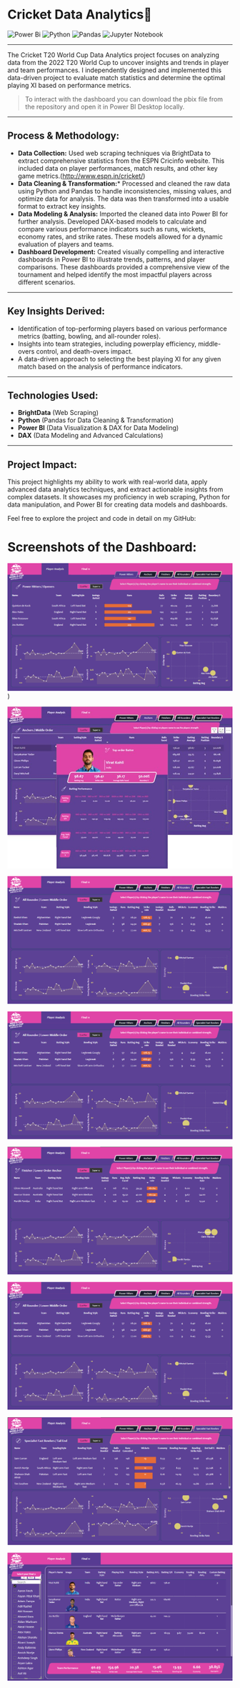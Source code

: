 # Cricket Data Analytics🏏

![Power Bi](https://img.shields.io/badge/power_bi-F2C811?style=for-the-badge&logo=powerbi&logoColor=black)
![Python](https://img.shields.io/badge/python-3670A0?style=for-the-badge&logo=python&logoColor=ffdd54)
![Pandas](https://img.shields.io/badge/pandas-%23150458.svg?style=for-the-badge&logo=pandas&logoColor=white)
![Jupyter Notebook](https://img.shields.io/badge/jupyter-%23FA0F00.svg?style=for-the-badge&logo=jupyter&logoColor=white)

---

The Cricket T20 World Cup Data Analytics project focuses on analyzing data from the 2022 T20 World Cup to uncover insights and trends in player and team performances. I independently designed and implemented this data-driven project to evaluate match statistics and determine the optimal playing XI based on performance metrics.

> To interact with the dashboard you can download the pbix file from the repository and open it in Power BI Desktop locally.

---

## Process & Methodology:
- **Data Collection:** Used web scraping techniques via BrightData to extract comprehensive statistics from the ESPN Cricinfo website. This included data on player performances, match results, and other key game metrics.(http://www.espn.in/cricket/)
 - **Data Cleaning & Transformation:*** Processed and cleaned the raw data using Python and Pandas to handle inconsistencies, missing values, and optimize data for analysis. The data was then transformed into a usable format to extract key insights.
- **Data Modeling & Analysis:** Imported the cleaned data into Power BI for further analysis. Developed DAX-based models to calculate and compare various performance indicators such as runs, wickets, economy rates, and strike rates. These models allowed for a dynamic evaluation of players and teams.
- **Dashboard Development:** Created visually compelling and interactive dashboards in Power BI to illustrate trends, patterns, and player comparisons. These dashboards provided a comprehensive view of the tournament and helped identify the most impactful players across different scenarios.

---

## Key Insights Derived:
- Identification of top-performing players based on various performance metrics (batting, bowling, and all-rounder roles).
- Insights into team strategies, including powerplay efficiency, middle-overs control, and death-overs impact.
- A data-driven approach to selecting the best playing XI for any given match based on the analysis of performance indicators.

---

## Technologies Used:
- **BrightData** (Web Scraping)
- **Python** (Pandas for Data Cleaning & Transformation)
- **Power BI** (Data Visualization & DAX for Data Modeling)
- **DAX** (Data Modeling and Advanced Calculations)

---

## Project Impact:
This project highlights my ability to work with real-world data, apply advanced data analytics techniques, and extract actionable insights from complex datasets. It showcases my proficiency in web scraping, Python for data manipulation, and Power BI for creating data models and dashboards.

Feel free to explore the project and code in detail on my GitHub:


# Screenshots of the Dashboard:

![power_hitters_and_openers](https://raw.githubusercontent.com/dhyeymodi2001/Cricket-T20-WorldCup-Analysis/refs/heads/main/Screenshots/openers%20and%20power%20hitters.png))

![hover_effect](https://raw.githubusercontent.com/dhyeymodi2001/Cricket-T20-WorldCup-Analysis/refs/heads/main/Screenshots/batsman%20stats.png)

![individual_stats](https://raw.githubusercontent.com/dhyeymodi2001/Cricket-T20-WorldCup-Analysis/refs/heads/main/Screenshots/all%20rounders.png)

![anchors](https://raw.githubusercontent.com/dhyeymodi2001/Cricket-T20-WorldCup-Analysis/refs/heads/main/Screenshots/all%20rounders.png)

![finishers](https://raw.githubusercontent.com/dhyeymodi2001/Cricket-T20-WorldCup-Analysis/refs/heads/main/Screenshots/finishers.png)

![all_rounders](https://raw.githubusercontent.com/dhyeymodi2001/Cricket-T20-WorldCup-Analysis/refs/heads/main/Screenshots/all%20rounders.png)

![fast_bowlers](https://raw.githubusercontent.com/dhyeymodi2001/Cricket-T20-WorldCup-Analysis/refs/heads/main/Screenshots/fast%20bowlers.png)

![pick_final_11](https://raw.githubusercontent.com/dhyeymodi2001/Cricket-T20-WorldCup-Analysis/refs/heads/main/Screenshots/playing%2011.png)

